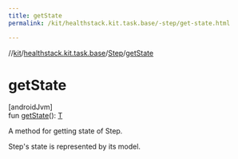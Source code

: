 ```yaml
---
title: getState
permalink: /kit/healthstack.kit.task.base/-step/get-state.html

---
```

//[kit](../../../index.html)/[healthstack.kit.task.base](../index.html)/[Step](index.html)/[getState](get-state.html)



# getState



[androidJvm]\
fun [getState](get-state.html)(): [T](index.html)



A method for getting state of Step.



Step's state is represented by its model.




